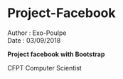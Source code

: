 # Project-Facebook
Author : Exo-Poulpe <br>
Date : 03/09/2018

**Project facebook with Bootstrap**

CFPT Computer Scientist
